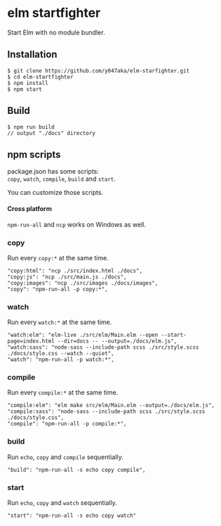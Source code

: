 # elm startfighter

Start Elm with no module bundler.


## Installation

```
$ git clone https://github.com/y047aka/elm-starfighter.git
$ cd elm-startfighter
$ npm install
$ npm start
```


## Build

```
$ npm run build
// output "./docs" directory
```


## npm scripts

package.json has some scripts:  
`copy`, `watch`, `compile`, `build` and `start`.

You can customize those scripts.

#### Cross platform
`npm-run-all` and `ncp` works on Windows as well.


### copy

Run every `copy:*` at the same time.

```
"copy:html": "ncp ./src/index.html ./docs",
"copy:js": "ncp ./src/main.js ./docs",
"copy:images": "ncp ./src/images ./docs/images",
"copy": "npm-run-all -p copy:*",
```

### watch

Run every `watch:*` at the same time.

```
"watch:elm": "elm-live ./src/elm/Main.elm --open --start-page=index.html --dir=docs -- --output=./docs/elm.js",
"watch:sass": "node-sass --include-path scss ./src/style.scss ./docs/style.css --watch --quiet",
"watch": "npm-run-all -p watch:*",
```

### compile

Run every `compile:*` at the same time.

```
"compile:elm": "elm make src/elm/Main.elm --output=./docs/elm.js",
"compile:sass": "node-sass --include-path scss ./src/style.scss ./docs/style.css",
"compile": "npm-run-all -p compile:*",
```

### build

Run `echo`, `copy` and `compile` sequentially.

```
"build": "npm-run-all -s echo copy compile",
```

### start

Run `echo`, `copy` and `watch` sequentially.

```
"start": "npm-run-all -s echo copy watch"
```